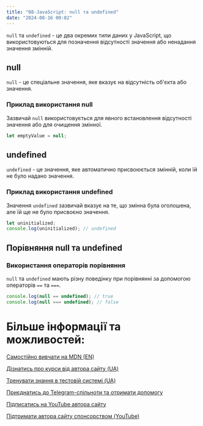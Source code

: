 ```yaml
---
title: "08-JavaScript: null та undefined"
date: "2024-08-16 00:02"
---
```


`null` та `undefined` - це два окремих типи даних у JavaScript, що використовуються для позначення відсутності значення або ненадання значення змінній.

## null

`null` - це спеціальне значення, яке вказує на відсутність об'єкта або значення.

### Приклад використання null

Зазвичай `null` використовується для явного встановлення відсутності значення або для очищення змінної.

```javascript
let emptyValue = null;
```

## undefined

`undefined` - це значення, яке автоматично присвоюється змінній, коли їй не було надано значення.

### Приклад використання undefined

Значення `undefined` зазвичай вказує на те, що змінна була оголошена, але їй ще не було присвоєно значення.

```javascript
let uninitialized;
console.log(uninitialized); // undefined
```

## Порівняння null та undefined

### Використання операторів порівняння

`null` та `undefined` мають різну поведінку при порівнянні за допомогою операторів `==` та `===`.

```javascript
console.log(null == undefined); // true
console.log(null === undefined); // false
```

# Більше інформації та можливостей:

[Самостійно вивчати на MDN (EN)](https://developer.mozilla.org/en-US/curriculum/)

[Дізнатись про курси від автора сайту (UA)](https://learningtogetherua.github.io/courses/)

[Тренувати знання в тестовій системі (UA)](https://testeducatorua.github.io/itest/)

[Приєднатись до Telegram-спільноти та отримати допомогу](https://t.me/profrontendua)

[Підписатись на YouTube автора сайту](https://www.youtube.com/@itmentor)

[Підтримати автора сайту спонсорством (YouTube)](https://www.youtube.com/channel/UCo8KNXmB8Yb_07FzwCL6HgQ/join)
